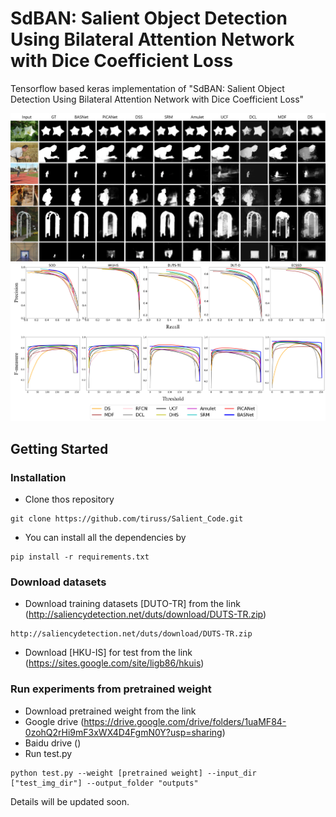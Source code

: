 # SdBAN: Salient Object Detection Using Bilateral Attention Network with Dice Coefficient Loss

Tensorflow based keras implementation of "SdBAN: Salient Object Detection Using Bilateral Attention Network with Dice Coefficient Loss"

<img src="readme_image/Visual.png">

<img src="readme_image/PR_F_curve.png">

## Getting Started
### Installation

- Clone thos repository
```
git clone https://github.com/tiruss/Salient_Code.git
```

- You can install all the dependencies by
```
pip install -r requirements.txt
```

### Download datasets

- Download training datasets [DUTO-TR] from the link (http://saliencydetection.net/duts/download/DUTS-TR.zip)
```
http://saliencydetection.net/duts/download/DUTS-TR.zip
```

- Download [HKU-IS] for test from the link (https://sites.google.com/site/ligb86/hkuis)

### Run experiments from pretrained weight

- Download pretrained weight from the link 
- Google drive (https://drive.google.com/drive/folders/1uaMF84-0zohQ2rHi9mF3xWX4D4FgmN0Y?usp=sharing)
- Baidu drive ()
- Run test.py
```
python test.py --weight [pretrained weight] --input_dir ["test_img_dir"] --output_folder "outputs"
```

Details will be updated soon. 
